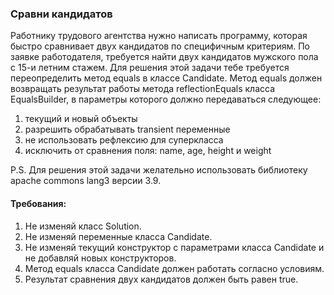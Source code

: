 
### Сравни кандидатов

Работнику трудового агентства нужно написать программу, которая быстро сравнивает двух кандидатов по специфичным критериям.
По заявке работодателя, требуется найти двух кандидатов мужского пола с 15-и летним стажем.
Для решения этой задачи тебе требуется переопределить метод equals в классе Candidate.
Метод equals должен возвращать результат работы метода reflectionEquals класса EqualsBuilder, в параметры которого должно передаваться следующее:
1) текущий и новый объекты
2) разрешить обрабатывать transient переменные
3) не использовать рефлексию для суперкласса
4) исключить от сравнения поля: name, age, height и weight

P.S. Для решения этой задачи желательно использовать библиотеку apache commons lang3 версии 3.9.


#### Требования:
1.	Не изменяй класс Solution.
2.	Не изменяй переменные класса Candidate.
3.	Не изменяй текущий конструктор с параметрами класса Candidate и не добавляй новых конструкторов.
4.	Метод equals класса Candidate должен работать согласно условиям.
5.	Результат сравнения двух кандидатов должен быть равен true.


